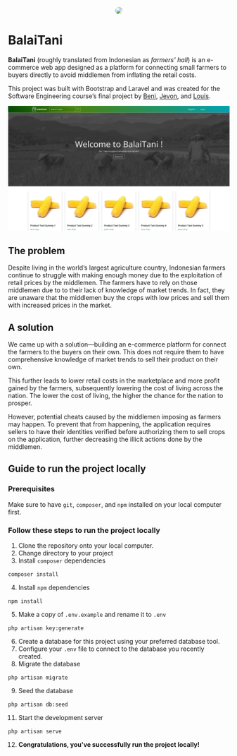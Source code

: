 <p align="center"><a href="https://balaitani.herokuapp.com" target="_blank"><img src="https://user-images.githubusercontent.com/86874779/170532707-b433d519-3817-4218-a051-892bb51adc4d.png" width="400" style="border-radius:10px;"></a></p>

# BalaiTani
**BalaiTani** (roughly translated from Indonesian as *farmers' hall*) is an e-commerce web app designed as a platform for connecting small farmers to buyers directly to avoid middlemen from inflating the retail costs. 

This project was built with Bootstrap and Laravel and was created for the Software Engineering course’s final project by <a href="https://github.com/beni2704" target="_blank">Beni</a>, <a href="https://github.com/je-von" target="_blank">Jevon</a>, and <a href="https://github.com/itslouisgs" target="_blank">Louis</a>.

![BalaiTani](preview.png)

## The problem
Despite living in the world’s largest agriculture country, Indonesian farmers continue to struggle with making enough money due to the exploitation of retail prices by the middlemen. The farmers have to rely on those middlemen due to to their lack of knowledge of market trends. In fact, they are unaware that the middlemen buy the crops with low prices and sell them with increased prices in the market.

## A solution
We came up with a solution—building an e-commerce platform for connect the farmers to the buyers on their own. This does not require them to have comprehensive knowledge of market trends to sell their product on their own.

This further leads to lower retail costs in the marketplace and more profit gained by the farmers, subsequently lowering the cost of living across the nation. The lower the cost of living, the higher the chance for the nation to prosper.

However, potential cheats caused by the middlemen imposing as farmers may happen. To prevent that from happening, the application requires sellers to have their identities verified before authorizing them to sell crops on the application, further decreasing the illicit actions done by the middlemen.

## Guide to run the project locally

### Prerequisites
 Make sure to have `git`, `composer`, and `npm` installed on your local computer first.

### Follow these steps to run the project locally
1. Clone the repository onto your local computer. 
2. Change directory to your project
3. Install `composer` dependencies
```git 
composer install
```
4. Install `npm` dependencies
```
npm install
```
5. Make a copy of `.env.example` and rename it to `.env`
```
php artisan key:generate
```
6. Create a database for this project using your preferred database tool.
7. Configure your `.env` file to connect to the database you recently created.
8. Migrate the database
```
php artisan migrate
```
9. Seed the database
```
php artisan db:seed
```
11. Start the development server
```
php artisan serve
```
12. **Congratulations, you've successfully run the project locally!**